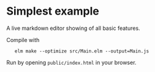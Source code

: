 # Simplest example

A live markdown editor showing of all basic features.

Compile with

```
   elm make --optimize src/Main.elm --output=Main.js
```

Run by opening `public/index.html` in your browser.
